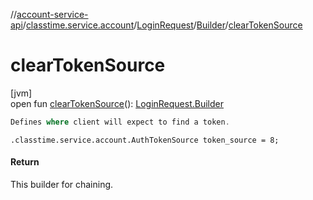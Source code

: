 //[account-service-api](../../../../index.md)/[classtime.service.account](../../index.md)/[LoginRequest](../index.md)/[Builder](index.md)/[clearTokenSource](clear-token-source.md)

# clearTokenSource

[jvm]\
open fun [clearTokenSource](clear-token-source.md)(): [LoginRequest.Builder](index.md)

```kotlin
Defines where client will expect to find a token. 

```
`.classtime.service.account.AuthTokenSource token_source = 8;`

#### Return

This builder for chaining.
